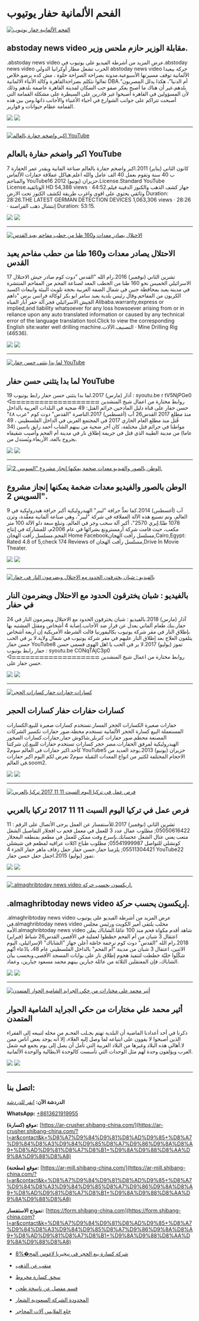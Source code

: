 # الفحم الألمانية حفار يوتيوب

<a href="https://swt.shibang-china.com/?l=ar&img&k=%D8%A7%D9%84%D9%81%D8%AD%D9%85+%D8%A7%D9%84%D8%A3%D9%84%D9%85%D8%A7%D9%86%D9%8A%D8%A9+%D8%AD%D9%81%D8%A7%D8%B1+%D9%8A%D9%88%D8%AA%D9%8A%D9%88%D8%A8" target="_blank">![الفحم الألمانية حفار يوتيوب](http://static.shibang-china.com/all-800x300/1331.jpg)</a>

## abstoday news video مقابلة الوزير حازم ملحس وزير.
.abstoday news video عرض المزيد من أشرطة الفيديو على يوتيوب في.abstoday news video الحرب تشعل مطار أوكرانيا الدولي abstoday news video حركة بيغيدا الألمانية توقف مسيرتها الأسبوعية.مدونة بصراحة الصراحة حلوة ، مش كده برضو.خلاص تعالوا نتكلم بصراحةالقاهرة وكالة الأنباء الالمانية DBA.“أم الدنيا”، هكذا يدلل المصريون بلدهم.غير أن هناك ما أصبح يعكر صفو حب السكان لمدينة القاهرة عاصمة بلدهم وذلك لأن المسؤولين في القاهرة أصبحوا غير قادرين على السيطرة على مشكلة القمامة التي أصبحت تتراكم على جوانب الشوارع في أحياء الأغنياء والأجانب ذاتها.ومن بين هذه القمامة عظام حيوانات و قوارير.


<a href="https://whatsapp.shibangsoft.com/WhatsApp.php" target="_blank" title="WhatsApp">![](http://static.shibang-china.com/icon/whatsapp.png)</a> <a href="https://swt.shibang-china.com/?l=ar&icon&k=%D8%A7%D9%84%D9%81%D8%AD%D9%85+%D8%A7%D9%84%D8%A3%D9%84%D9%85%D8%A7%D9%86%D9%8A%D8%A9+%D8%AD%D9%81%D8%A7%D8%B1+%D9%8A%D9%88%D8%AA%D9%8A%D9%88%D8%A8" target="_blank">![](http://static.shibang-china.com/icon/chat-ar.png)</a>

---

<a href="https://swt.shibang-china.com/?l=ar&img&k=%D8%A7%D9%84%D9%81%D8%AD%D9%85+%D8%A7%D9%84%D8%A3%D9%84%D9%85%D8%A7%D9%86%D9%8A%D8%A9+%D8%AD%D9%81%D8%A7%D8%B1+%D9%8A%D9%88%D8%AA%D9%8A%D9%88%D8%A8" target="_blank">![اكبر واضخم حفارة بالعالم YouTube](http://static.shibang-china.com/all-800x300/1491.jpg)</a>

## اكبر واضخم حفارة بالعالم YouTube
7 كانون الثاني (يناير) 2011.اكبر واضخم حفارة بالعالم صناعة المانية ويقدر عمر الحفارة ب 40 سنة وتقوم بعمل 40 الف عامل والله اعلم.هياكل عملاقة حفارات الألماس والمناجم YouTube16 حزيران (يونيو) 2012.License.Standard YouTube License.الوثائقية HD 54,388 views &middot; 44:52.جهاز كشف الذهب والكنوز الدفينة فيلم وثائقي يحتوي على اقوى واغرب طريقة لكشف الكنوز تحت الارض Duration: 28:26.THE LATEST GERMAN DETECTION DEVICES 1,063,306 views &middot; 28:26 &middot; إنتشال ذهب القراصنة Duration: 53:15.


<a href="https://whatsapp.shibangsoft.com/WhatsApp.php" target="_blank" title="WhatsApp">![](http://static.shibang-china.com/icon/whatsapp.png)</a> <a href="https://swt.shibang-china.com/?l=ar&icon&k=%D8%A7%D9%84%D9%81%D8%AD%D9%85+%D8%A7%D9%84%D8%A3%D9%84%D9%85%D8%A7%D9%86%D9%8A%D8%A9+%D8%AD%D9%81%D8%A7%D8%B1+%D9%8A%D9%88%D8%AA%D9%8A%D9%88%D8%A8" target="_blank">![](http://static.shibang-china.com/icon/chat-ar.png)</a>

---

<a href="https://swt.shibang-china.com/?l=ar&img&k=%D8%A7%D9%84%D9%81%D8%AD%D9%85+%D8%A7%D9%84%D8%A3%D9%84%D9%85%D8%A7%D9%86%D9%8A%D8%A9+%D8%AD%D9%81%D8%A7%D8%B1+%D9%8A%D9%88%D8%AA%D9%8A%D9%88%D8%A8" target="_blank">![الاحتلال يصادر معدات و160 طنا من حطب مفاحم يعبد القدس](http://static.shibang-china.com/all-800x300/255.jpg)</a>

## الاحتلال يصادر معدات و160 طنا من حطب مفاحم يعبد القدس
17 تشرين الثاني (نوفمبر) 2016.رام الله &quot;القدس &quot;دوت كوم صادر جيش الاحتلال الاسرائيلي الخميس نحو 160 طنا من الحطب المعد لصناعة الفحم من المفاحم المنتشرة في مدينة يعبد بمحافظة جنين في شمال الضفة الغربية بحجة تلويث البيئة وانبعاث اكسيد الكربون من المفاحم.وقال رئيس بلدية يعبد سامر ابو بكر لوكالة فرانس برس &quot;داهم الجيش الاسرائيلي فجر.آلة حفر آبار المياه Alibaba.warranty,express or implied,and liability whatsoever for any loss howsoever arising from or in reliance upon any auto translated information or caused by any technical error of the language translation tool.Click to view the corresponding English site:water well drilling machine.التصنيف.الآلات &middot; Mine Drilling Rig (46536).


<a href="https://whatsapp.shibangsoft.com/WhatsApp.php" target="_blank" title="WhatsApp">![](http://static.shibang-china.com/icon/whatsapp.png)</a> <a href="https://swt.shibang-china.com/?l=ar&icon&k=%D8%A7%D9%84%D9%81%D8%AD%D9%85+%D8%A7%D9%84%D8%A3%D9%84%D9%85%D8%A7%D9%86%D9%8A%D8%A9+%D8%AD%D9%81%D8%A7%D8%B1+%D9%8A%D9%88%D8%AA%D9%8A%D9%88%D8%A8" target="_blank">![](http://static.shibang-china.com/icon/chat-ar.png)</a>

---

<a href="https://swt.shibang-china.com/?l=ar&img&k=%D8%A7%D9%84%D9%81%D8%AD%D9%85+%D8%A7%D9%84%D8%A3%D9%84%D9%85%D8%A7%D9%86%D9%8A%D8%A9+%D8%AD%D9%81%D8%A7%D8%B1+%D9%8A%D9%88%D8%AA%D9%8A%D9%88%D8%A8" target="_blank">![لما بدا يتثنى حسن حفار YouTube](http://static.shibang-china.com/all-800x300/960.jpg)</a>

## لما بدا يتثنى حسن حفار YouTube
19 آذار (مارس) 2017.لما بدا يتثنى حسن حفار رابط يوتيوب : syoutu.be r tV5NjPGe0 ◅⚌⚌⚌⚌⚌⚌⚌⚌⚌⚌⚌⚌⚌⚌⚌⚌⚌⚌⚌ روابط مختارة من اعمال شيخ المنشدين حسن حفار على قناة دليل المادحين.جرائم القتل: 49 ضحية في البلدات العربية بالداخل منذ مطلع 2017 القدس26 آب (أغسطس) 2017.الناصرة &quot;القدس&quot; دوت كوم &quot;عرب ٤٨&quot; قُتل منذ مطلع العام الجاري 2017 في المجتمع العربي في الداخل الفلسطيني ، 49 مواطنا في جرائم قتل مختلفة، كان آخر ضحية من بينهم الشاب أحمد رايق ياسين (34 عاما) من مدينة الطيبة الذي قتل في جريمة إطلاق نار في مدينة أم الفحم وأصيب شقيقاه بجروح بالغة، الأربعاء.ويُستدل من.


<a href="https://whatsapp.shibangsoft.com/WhatsApp.php" target="_blank" title="WhatsApp">![](http://static.shibang-china.com/icon/whatsapp.png)</a> <a href="https://swt.shibang-china.com/?l=ar&icon&k=%D8%A7%D9%84%D9%81%D8%AD%D9%85+%D8%A7%D9%84%D8%A3%D9%84%D9%85%D8%A7%D9%86%D9%8A%D8%A9+%D8%AD%D9%81%D8%A7%D8%B1+%D9%8A%D9%88%D8%AA%D9%8A%D9%88%D8%A8" target="_blank">![](http://static.shibang-china.com/icon/chat-ar.png)</a>

---

<a href="https://swt.shibang-china.com/?l=ar&img&k=%D8%A7%D9%84%D9%81%D8%AD%D9%85+%D8%A7%D9%84%D8%A3%D9%84%D9%85%D8%A7%D9%86%D9%8A%D8%A9+%D8%AD%D9%81%D8%A7%D8%B1+%D9%8A%D9%88%D8%AA%D9%8A%D9%88%D8%A8" target="_blank">![الوطن  بالصور والفيديو معدات ضخمة يمكنها إنجاز مشروع &quot;السويس 2.](http://static.shibang-china.com/all-800x300/1259.jpg)</a>

## الوطن  بالصور والفيديو معدات ضخمة يمكنها إنجاز مشروع &quot;السويس 2.
9 آب (أغسطس) 2014.كما تعدُّ جرافة &quot;ليبر&quot; الهيدروليكية أكبر جرافة هيدروليكية في العالم، وتم تصنيع هذه الآلة العملاقة في شركة &quot;ليبر&quot;، وهي صناعة ألمانية معقَّدة، وتزن 1078 طنًا.إيري 2570&quot;، أكبر آلة سحب وجر في العالم، وتبلغ سعة دلو الآلة 100 متر مكعب، حيث قامت شركة أرمسترونغ بشرائها في عام 2006م، للمشاركة في إنتاج الفحم.مسلسل رأفت الهجان Home Facebookمسلسل رأفت الهجان,Cairo,Egypt: Rated 4.8 of 5,check 174 Reviews of مسلسل رأفت الهجان,Drive In Movie Theater.


<a href="https://whatsapp.shibangsoft.com/WhatsApp.php" target="_blank" title="WhatsApp">![](http://static.shibang-china.com/icon/whatsapp.png)</a> <a href="https://swt.shibang-china.com/?l=ar&icon&k=%D8%A7%D9%84%D9%81%D8%AD%D9%85+%D8%A7%D9%84%D8%A3%D9%84%D9%85%D8%A7%D9%86%D9%8A%D8%A9+%D8%AD%D9%81%D8%A7%D8%B1+%D9%8A%D9%88%D8%AA%D9%8A%D9%88%D8%A8" target="_blank">![](http://static.shibang-china.com/icon/chat-ar.png)</a>

---

<a href="https://swt.shibang-china.com/?l=ar&img&k=%D8%A7%D9%84%D9%81%D8%AD%D9%85+%D8%A7%D9%84%D8%A3%D9%84%D9%85%D8%A7%D9%86%D9%8A%D8%A9+%D8%AD%D9%81%D8%A7%D8%B1+%D9%8A%D9%88%D8%AA%D9%8A%D9%88%D8%A8" target="_blank">![بالفيديو : شبان يخترقون الحدود مع الاحتلال ويضرمون النار في حفار](http://static.shibang-china.com/all-800x300/361.jpg)</a>

## بالفيديو : شبان يخترقون الحدود مع الاحتلال ويضرمون النار في حفار
24 آذار (مارس) 2018.بالفيديو : شبان يخترقون الحدود مع الاحتلال ويضرمون النار في حفار.بنك طعام ألماني يعدل عن قرار ضد الأجانب.إصابة 4 أشخاص ومقتل المشتبه بها بإطلاق النار في مقر شركة يوتيوب بكاليفورنيا قالت الشرطة الأمريكية إن أربعة أشخاص يتلقون العلاج بعد إطلاق النار عليهم في مقر شركة يوتيوب في شمال ولاية.لا بر في الحب حسن حفار YouTube8 تموز (يوليو) 2017.لا بر في الحب يا اهل الهوى قسمي حسن حفار رابط يوتيوب : syoutu.be CONqTAjC3p0 ◅⚌⚌⚌⚌⚌⚌⚌⚌⚌⚌⚌⚌⚌⚌⚌⚌⚌⚌⚌ روابط مختارة من اعمال شيخ المنشدين حسن حفار على.


<a href="https://whatsapp.shibangsoft.com/WhatsApp.php" target="_blank" title="WhatsApp">![](http://static.shibang-china.com/icon/whatsapp.png)</a> <a href="https://swt.shibang-china.com/?l=ar&icon&k=%D8%A7%D9%84%D9%81%D8%AD%D9%85+%D8%A7%D9%84%D8%A3%D9%84%D9%85%D8%A7%D9%86%D9%8A%D8%A9+%D8%AD%D9%81%D8%A7%D8%B1+%D9%8A%D9%88%D8%AA%D9%8A%D9%88%D8%A8" target="_blank">![](http://static.shibang-china.com/icon/chat-ar.png)</a>

---

<a href="https://swt.shibang-china.com/?l=ar&img&k=%D8%A7%D9%84%D9%81%D8%AD%D9%85+%D8%A7%D9%84%D8%A3%D9%84%D9%85%D8%A7%D9%86%D9%8A%D8%A9+%D8%AD%D9%81%D8%A7%D8%B1+%D9%8A%D9%88%D8%AA%D9%8A%D9%88%D8%A8" target="_blank">![كسارات حفارات حفار كسارات الحجر](http://static.shibang-china.com/all-800x300/1345.jpg)</a>

## كسارات حفارات حفار كسارات الحجر
حفارات صغيرة الكسارات الحجر المسار.تستخدم كسارات صغيرة للبيع.الكسارات المستعملة البيع كسارة الحجر الألمانية تستخدم محطة.صور حفارات تكسير الشركات المصنعة محطم.صور حفارات كتربلر,شاكوش حفار,حفارات.كسارات الصخور الهيدروليكية لمرفق الحفارات.مصر حجر كسارات تستخدم حفارات للبيع.إن شركتنا كأحد.اكبر حفارات فى العالم سوم2 YouTube5 حزيران (يونيو) 2013.يوجد العديد من الاحجام المختلفة لكثير من انواع المعدات الثقيلة سوم2 تعرض لكم اليوم اكبر حفارات فى العالم.soom2.


<a href="https://whatsapp.shibangsoft.com/WhatsApp.php" target="_blank" title="WhatsApp">![](http://static.shibang-china.com/icon/whatsapp.png)</a> <a href="https://swt.shibang-china.com/?l=ar&icon&k=%D8%A7%D9%84%D9%81%D8%AD%D9%85+%D8%A7%D9%84%D8%A3%D9%84%D9%85%D8%A7%D9%86%D9%8A%D8%A9+%D8%AD%D9%81%D8%A7%D8%B1+%D9%8A%D9%88%D8%AA%D9%8A%D9%88%D8%A8" target="_blank">![](http://static.shibang-china.com/icon/chat-ar.png)</a>

---

<a href="https://swt.shibang-china.com/?l=ar&img&k=%D8%A7%D9%84%D9%81%D8%AD%D9%85+%D8%A7%D9%84%D8%A3%D9%84%D9%85%D8%A7%D9%86%D9%8A%D8%A9+%D8%AD%D9%81%D8%A7%D8%B1+%D9%8A%D9%88%D8%AA%D9%8A%D9%88%D8%A8" target="_blank">![فرص عمل في تركيا اليوم السبت 11 11 2017 تركيا بالعربي](http://static.shibang-china.com/all-800x300/218.jpg)</a>

## فرص عمل في تركيا اليوم السبت 11 11 2017 تركيا بالعربي
11 تشرين الثاني (نوفمبر) 2017.للأستفسار عن العمل يرجى الأتصال على الرقم : 05050616422; مطلوب عمال عدد 3 للعمل في معمل فحم ب افجلار التفاصيل الشغل متعب يعني عتال الشغل عحسابك.بإسرع وقت ممكن للعمل في مطعم بمنطقه البغجلار كونشلي للتواصل 05541999987; مطلوب طباخ اكلات عراقيه لمطعم في شيشلي 05511304421; يلزمنا حفار.حسن حفار حفل زفاف ماهر حفار الجزء 4 YouTube22 تموز (يوليو) 2015.اجمل حفل حسن حفار.


<a href="https://whatsapp.shibangsoft.com/WhatsApp.php" target="_blank" title="WhatsApp">![](http://static.shibang-china.com/icon/whatsapp.png)</a> <a href="https://swt.shibang-china.com/?l=ar&icon&k=%D8%A7%D9%84%D9%81%D8%AD%D9%85+%D8%A7%D9%84%D8%A3%D9%84%D9%85%D8%A7%D9%86%D9%8A%D8%A9+%D8%AD%D9%81%D8%A7%D8%B1+%D9%8A%D9%88%D8%AA%D9%8A%D9%88%D8%A8" target="_blank">![](http://static.shibang-china.com/icon/chat-ar.png)</a>

---

<a href="https://swt.shibang-china.com/?l=ar&img&k=%D8%A7%D9%84%D9%81%D8%AD%D9%85+%D8%A7%D9%84%D8%A3%D9%84%D9%85%D8%A7%D9%86%D9%8A%D8%A9+%D8%AD%D9%81%D8%A7%D8%B1+%D9%8A%D9%88%D8%AA%D9%8A%D9%88%D8%A8" target="_blank">![.almaghribtoday news video إريكسون يحسب حركة.](http://static.shibang-china.com/all-800x300/1046.jpg)</a>

## .almaghribtoday news video إريكسون يحسب حركة.
.almaghribtoday news video عرض المزيد من أشرطة الفيديو على يوتيوب في.almaghribtoday news video محلب يلتقي أمير الكويت ورئيس مجلس الأمة.almaghribtoday news video شاهد أقدم مكواة فحم منذ 100 عامًا.الشاباك يعلن اعتقال 3 شبان من أم الفحم خططوا لعملية في الأقصى القدس26 شباط (فبراير) 2018.رام الله &quot;القدس&quot; دوت كوم ترجمة خاصّة أعلن جهاز &quot;الشاباك&quot; الإسرائيلي، اليوم الاثنين، اعتقال 3 شبان من مدينة &quot;أم الفحم&quot; بالداخل الفلسطيني عام 48، بادّعاء أنّهم شكّلوا خليّة خططت لتنفيذ هجوم إطلاق نار على بوابات المسجد الأقصى.وبحسب بيان الشاباك، فإن المعتقلين الثلاثة من عائلة جبارين بينهم محمد مسعود جبارين، وعماد.


<a href="https://whatsapp.shibangsoft.com/WhatsApp.php" target="_blank" title="WhatsApp">![](http://static.shibang-china.com/icon/whatsapp.png)</a> <a href="https://swt.shibang-china.com/?l=ar&icon&k=%D8%A7%D9%84%D9%81%D8%AD%D9%85+%D8%A7%D9%84%D8%A3%D9%84%D9%85%D8%A7%D9%86%D9%8A%D8%A9+%D8%AD%D9%81%D8%A7%D8%B1+%D9%8A%D9%88%D8%AA%D9%8A%D9%88%D8%A8" target="_blank">![](http://static.shibang-china.com/icon/chat-ar.png)</a>

---

<a href="https://swt.shibang-china.com/?l=ar&img&k=%D8%A7%D9%84%D9%81%D8%AD%D9%85+%D8%A7%D9%84%D8%A3%D9%84%D9%85%D8%A7%D9%86%D9%8A%D8%A9+%D8%AD%D9%81%D8%A7%D8%B1+%D9%8A%D9%88%D8%AA%D9%8A%D9%88%D8%A8" target="_blank">![أثير محمد علي مختارات من حكي الجرايد الشامية الحوار المتمدن](http://static.shibang-china.com/all-800x300/432.jpg)</a>

## أثير محمد علي مختارات من حكي الجرايد الشامية الحوار المتمدن
ذكرنا في أحد أعدادنا الماضية أن البلدية تهتم بجـلب الفحـم من محله لتبيعه إلى الفقراء الذين أصبحوا لا يقوون على ابتياعه لما وصل إليه الغلاء، إلا أنه يوجد بعض أناس ممن لا.أهالي هذه البلاد وغيرها من البلاد العربية التي تأمل أن يصل إلى يوم يجمع فيه شمل العرب ويؤلفون وحدة لهم مثل الوحدات التي تأسست كالوحدة الايطالية والوحدة الألمانية.

<a href="https://whatsapp.shibangsoft.com/WhatsApp.php" target="_blank" title="WhatsApp">![](http://static.shibang-china.com/icon/whatsapp.png)</a> <a href="https://swt.shibang-china.com/?l=ar&icon&k=%D8%A7%D9%84%D9%81%D8%AD%D9%85+%D8%A7%D9%84%D8%A3%D9%84%D9%85%D8%A7%D9%86%D9%8A%D8%A9+%D8%AD%D9%81%D8%A7%D8%B1+%D9%8A%D9%88%D8%AA%D9%8A%D9%88%D8%A8" target="_blank">![](http://static.shibang-china.com/icon/chat-ar.png)</a>

---
## اتصل بنا:

**الدردشة الآن:** [انقر للدردشة](https://swt.shibang-china.com?l=ar&contact&k=%D8%A7%D9%84%D9%81%D8%AD%D9%85+%D8%A7%D9%84%D8%A3%D9%84%D9%85%D8%A7%D9%86%D9%8A%D8%A9+%D8%AD%D9%81%D8%A7%D8%B1+%D9%8A%D9%88%D8%AA%D9%8A%D9%88%D8%A8)

**WhatsApp:**  [+8613621919955](https://whatsapp.shibangsoft.com/WhatsApp.php)

**موقع (كسارة):** [https://ar-crusher.shibang-china.com/](https://ar-crusher.shibang-china.com/?l=ar&contact&k=%D8%A7%D9%84%D9%81%D8%AD%D9%85+%D8%A7%D9%84%D8%A3%D9%84%D9%85%D8%A7%D9%86%D9%8A%D8%A9+%D8%AD%D9%81%D8%A7%D8%B1+%D9%8A%D9%88%D8%AA%D9%8A%D9%88%D8%A8)

**موقع (مطحنة):** [https://ar-mill.shibang-china.com/](https://ar-mill.shibang-china.com/?l=ar&contact&k=%D8%A7%D9%84%D9%81%D8%AD%D9%85+%D8%A7%D9%84%D8%A3%D9%84%D9%85%D8%A7%D9%86%D9%8A%D8%A9+%D8%AD%D9%81%D8%A7%D8%B1+%D9%8A%D9%88%D8%AA%D9%8A%D9%88%D8%A8)

**نموذج الاستفسار:** [https://form.shibang-china.com](https://form.shibang-china.com?l=ar&contact&k=%D8%A7%D9%84%D9%81%D8%AD%D9%85+%D8%A7%D9%84%D8%A3%D9%84%D9%85%D8%A7%D9%86%D9%8A%D8%A9+%D8%AD%D9%81%D8%A7%D8%B1+%D9%8A%D9%88%D8%AA%D9%8A%D9%88%D8%A8)

* [شركة كسارة بيع الحجر في نيجيريا لاغوس المج�%8](../27/%D8%B4%D8%B1%D9%83%D8%A9%20%D9%83%D8%B3%D8%A7%D8%B1%D8%A9%20%D8%A8%D9%8A%D8%B9%20%D8%A7%D9%84%D8%AD%D8%AC%D8%B1%20%D9%81%D9%8A%20%D9%86%D9%8A%D8%AC%D9%8A%D8%B1%D9%8A%D8%A7%20%D9%84%D8%A7%D8%BA%D9%88%D8%B3%20%D8%A7%D9%84%D9%85%D8%AC%EF%BF%BD%258.md)

* [منقب عن الذهب](../28/%D9%85%D9%86%D9%82%D8%A8%20%D8%B9%D9%86%20%D8%A7%D9%84%D8%B0%D9%87%D8%A8.md)

* [سحق كسارة مخروط](../26/%D8%B3%D8%AD%D9%82%20%D9%83%D8%B3%D8%A7%D8%B1%D8%A9%20%D9%85%D8%AE%D8%B1%D9%88%D8%B7.md)

* [قسم مفصل عن ناسخة طحن](../29/%D9%82%D8%B3%D9%85%20%D9%85%D9%81%D8%B5%D9%84%20%D8%B9%D9%86%20%D9%86%D8%A7%D8%B3%D8%AE%D8%A9%20%D8%B7%D8%AD%D9%86.md)

* [المحدودة الشركة السعودية الشعار](../29/%D8%A7%D9%84%D9%85%D8%AD%D8%AF%D9%88%D8%AF%D8%A9%20%D8%A7%D9%84%D8%B4%D8%B1%D9%83%D8%A9%20%D8%A7%D9%84%D8%B3%D8%B9%D9%88%D8%AF%D9%8A%D8%A9%20%D8%A7%D9%84%D8%B4%D8%B9%D8%A7%D8%B1.md)

* [خلع الملابس آلات المحاجر](../27/%D8%AE%D9%84%D8%B9%20%D8%A7%D9%84%D9%85%D9%84%D8%A7%D8%A8%D8%B3%20%D8%A2%D9%84%D8%A7%D8%AA%20%D8%A7%D9%84%D9%85%D8%AD%D8%A7%D8%AC%D8%B1.md)